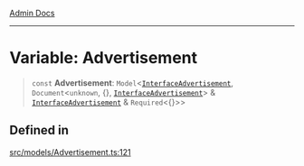 [Admin Docs](/)

***

# Variable: Advertisement

> `const` **Advertisement**: `Model`\<[`InterfaceAdvertisement`](../interfaces/InterfaceAdvertisement.md), `Document`\<`unknown`, \{\}, [`InterfaceAdvertisement`](../interfaces/InterfaceAdvertisement.md)\> & [`InterfaceAdvertisement`](../interfaces/InterfaceAdvertisement.md) & `Required`\<\{\}\>\>

## Defined in

[src/models/Advertisement.ts:121](https://github.com/Suyash878/talawa-api/blob/cfd688207611ba245c99edd8dbaccb2cdbf6a043/src/models/Advertisement.ts#L121)

